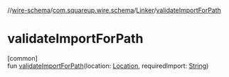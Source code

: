 //[wire-schema](../../../index.md)/[com.squareup.wire.schema](../index.md)/[Linker](index.md)/[validateImportForPath](validate-import-for-path.md)

# validateImportForPath

[common]\
fun [validateImportForPath](validate-import-for-path.md)(location: [Location](../-location/index.md), requiredImport: [String](https://kotlinlang.org/api/latest/jvm/stdlib/kotlin/-string/index.html))
